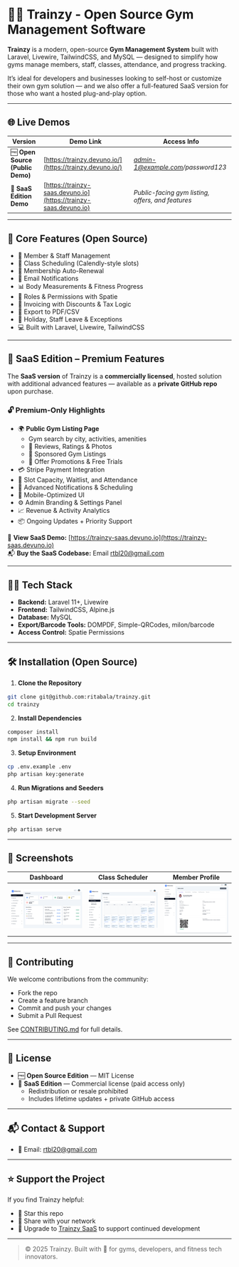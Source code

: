 
# 🏋️‍♀️ Trainzy - Open Source Gym Management Software

**Trainzy** is a modern, open-source **Gym Management System** built with Laravel, Livewire, TailwindCSS, and MySQL — designed to simplify how gyms manage members, staff, classes, attendance, and progress tracking.

It’s ideal for developers and businesses looking to self-host or customize their own gym solution — and we also offer a full-featured SaaS version for those who want a hosted plug-and-play option.

---

## 🌐 Live Demos

| Version | Demo Link | Access Info |
|--------|------------|-------------|
| 🆓 **Open Source (Public Demo)** | [https://trainzy.devuno.io/](https://trainzy.devuno.io/) | *admin-1@example.com/password123* |
| 💼 **SaaS Edition Demo** | [https://trainzy-saas.devuno.io](https://trainzy-saas.devuno.io) | *Public-facing gym listing, offers, and features* |

---

## 🌟 Core Features (Open Source)

- 👥 Member & Staff Management  
- 📆 Class Scheduling (Calendly-style slots)  
- 🔁 Membership Auto-Renewal  
- 📩 Email Notifications  
- 📊 Body Measurements & Fitness Progress  
- 🔐 Roles & Permissions with Spatie  
- 🧾 Invoicing with Discounts & Tax Logic  
- 📄 Export to PDF/CSV  
- 📅 Holiday, Staff Leave & Exceptions  
- 💻 Built with Laravel, Livewire, TailwindCSS  

---

## 🚀 SaaS Edition – Premium Features

The **SaaS version** of Trainzy is a **commercially licensed**, hosted solution with additional advanced features — available as a **private GitHub repo** upon purchase.

### 🔓 Premium-Only Highlights

- 🌍 **Public Gym Listing Page**
  - Gym search by city, activities, amenities  
  - 💬 Reviews, Ratings & Photos  
  - 🎯 Sponsored Gym Listings  
  - 🎁 Offer Promotions & Free Trials  
- 💳 Stripe Payment Integration  
- 🧍 Slot Capacity, Waitlist, and Attendance  
- 🔔 Advanced Notifications & Scheduling  
- 📱 Mobile-Optimized UI  
- ⚙️ Admin Branding & Settings Panel  
- 📈 Revenue & Activity Analytics  
- 📦 Ongoing Updates + Priority Support

📌 **View SaaS Demo:** [https://trainzy-saas.devuno.io](https://trainzy-saas.devuno.io)  
📬 **Buy the SaaS Codebase:** Email [rtbl20@gmail.com](mailto:rtbl20@gmail.com)

---

## 🧑‍💻 Tech Stack

- **Backend:** Laravel 11+, Livewire  
- **Frontend:** TailwindCSS, Alpine.js  
- **Database:** MySQL  
- **Export/Barcode Tools:** DOMPDF, Simple-QRCodes, milon/barcode  
- **Access Control:** Spatie Permissions  

---

## 🛠️ Installation (Open Source)

1. **Clone the Repository**

```bash
git clone git@github.com:ritabala/trainzy.git
cd trainzy
```

2. **Install Dependencies**

```bash
composer install
npm install && npm run build
```

3. **Setup Environment**

```bash
cp .env.example .env
php artisan key:generate
```

4. **Run Migrations and Seeders**

```bash
php artisan migrate --seed
```

5. **Start Development Server**

```bash
php artisan serve
```

---

## 📸 Screenshots

| Dashboard | Class Scheduler | Member Profile |
|----------|------------------|----------------|
| ![dashboard](screenshots/dashboard.png) | ![scheduler](screenshots/scheduler.png) | ![member profile](screenshots/member-profile.png) |

---

## 🙌 Contributing

We welcome contributions from the community:

- Fork the repo  
- Create a feature branch  
- Commit and push your changes  
- Submit a Pull Request

See [CONTRIBUTING.md](CONTRIBUTING.md) for full details.

---

## 📄 License

- 🆓 **Open Source Edition** — MIT License  
- 💼 **SaaS Edition** — Commercial license (paid access only)  
  - Redistribution or resale prohibited  
  - Includes lifetime updates + private GitHub access

---

## 📬 Contact & Support

- 📧 Email: [rtbl20@gmail.com](mailto:rtbl20@gmail.com)

---

## ⭐ Support the Project

If you find Trainzy helpful:

- 🌟 Star this repo  
- 💬 Share with your network  
- 💼 Upgrade to [Trainzy SaaS](https://trainzy-saas.devuno.io) to support continued development

---

> © 2025 Trainzy. Built with 💪 for gyms, developers, and fitness tech innovators.
